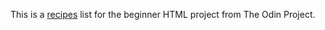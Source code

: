 This is a <a href="danoru.github.io/odin-recipes/">recipes</a> list for the beginner HTML project from The Odin Project.